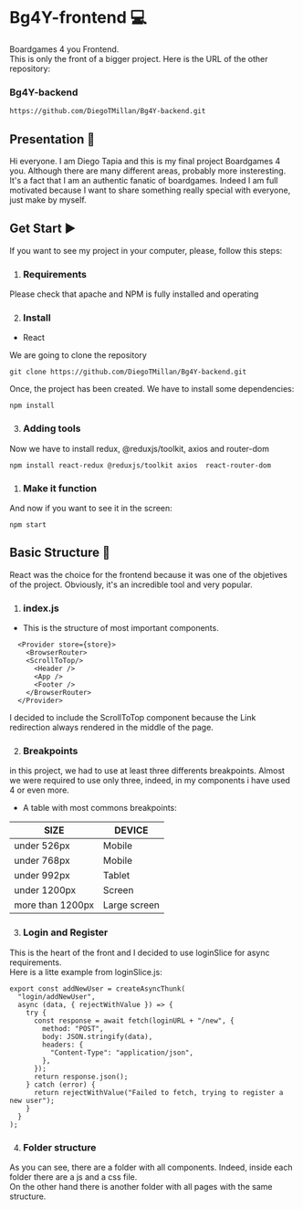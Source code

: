 # Bg4Y-frontend :computer:
Boardgames 4 you Frontend.\
This is only the front of a bigger project. Here is the URL of the other repository:
  ### Bg4Y-backend
  ```
  https://github.com/DiegoTMillan/Bg4Y-backend.git
  ```

## Presentation :green_book:
Hi everyone. I am Diego Tapia and this is my final project Boardgames 4 you. Although there are many different areas, probably more insteresting.
It's a fact that I am an authentic fanatic of boardgames.
Indeed I am full motivated because I want to share something really special with everyone, just make by myself.

## Get Start :arrow_forward:

If you want to see my project in your computer, please, follow this steps:

  1. ### Requirements

Please check that apache and NPM is fully installed and operating

  2. ### Install

  - React

We are going to clone the repository

```
git clone https://github.com/DiegoTMillan/Bg4Y-backend.git
```

Once, the project has been created. We have to install some dependencies:
```
npm install
```

 3. ### Adding tools


Now we have to install redux, @reduxjs/toolkit, axios and router-dom

```
npm install react-redux @reduxjs/toolkit axios  react-router-dom
```

1. ### Make it function

And now if you want to see it in the screen:

```
npm start
```

## Basic Structure :bookmark_tabs:

React was the choice for the frontend because it was one of the objetives of the project. Obviously, it's an incredible tool and very popular.

  1. ### index.js

  - This is the structure of most important components.

```
  <Provider store={store}>
    <BrowserRouter>
    <ScrollToTop/>
      <Header />
      <App />
      <Footer />
    </BrowserRouter>
  </Provider>
```
I decided to include the ScrollToTop component because the Link redirection always rendered in the middle of the page.

  2. ### Breakpoints

in this project, we had to use at least three differents breakpoints. Almost we were required to use only three, indeed, in my components i have used 4 or even more.

- A table with most commons breakpoints:

|SIZE|DEVICE|
|---|---|
|under 526px|Mobile|
|under 768px|Mobile|
|under 992px|Tablet|
|under 1200px|Screen|
|more than 1200px|Large screen|

  3. ### Login and Register

This is the heart of the front and I decided to use loginSlice for async requirements.\
Here is a litte example from loginSlice.js:

```
export const addNewUser = createAsyncThunk(
  "login/addNewUser",
  async (data, { rejectWithValue }) => {
    try {
      const response = await fetch(loginURL + "/new", {
        method: "POST",
        body: JSON.stringify(data),
        headers: {
          "Content-Type": "application/json",
        },
      });
      return response.json();
    } catch (error) {
      return rejectWithValue("Failed to fetch, trying to register a new user");
    }
  }
);
```

   4. ### Folder structure

As you can see, there are a folder with all components. Indeed, inside each folder there are a js and a css file.\
On the other hand there is another folder with all pages with the same structure.



